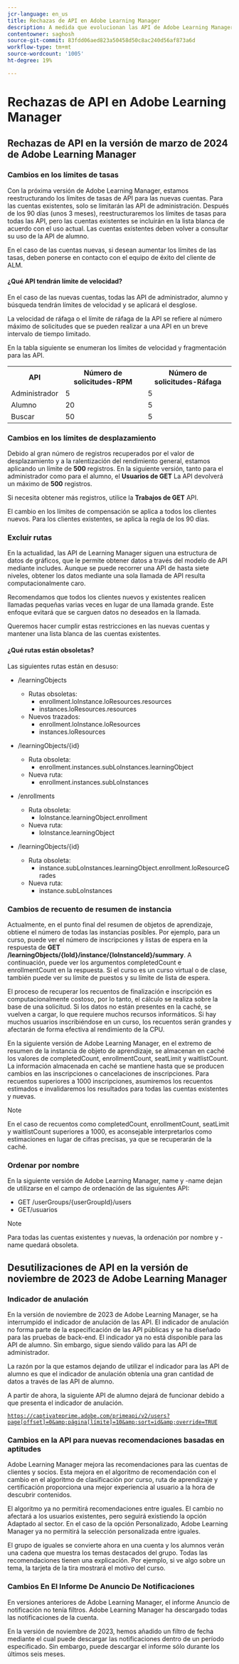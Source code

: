 ```yaml
---
jcr-language: en_us
title: Rechazas de API en Adobe Learning Manager
description: A medida que evolucionan las API de Adobe Learning Manager, estas se reorganizan o actualizan periódicamente. Cuando las API evolucionan, la API antigua queda obsoleta y, finalmente, se elimina. Esta página contiene información que debe conocer al migrar de versiones de API obsoletas a versiones de API más nuevas y estables.
contentowner: saghosh
source-git-commit: 83fdd06aed823a50458d50c8ac240d56af873a6d
workflow-type: tm+mt
source-wordcount: '1005'
ht-degree: 19%

---
```



# Rechazas de API en Adobe Learning Manager

## Rechazas de API en la versión de marzo de 2024 de Adobe Learning Manager

### Cambios en los límites de tasas

Con la próxima versión de Adobe Learning Manager, estamos reestructurando los límites de tasas de API para las nuevas cuentas. Para las cuentas existentes, solo se limitarán las API de administración. Después de los 90 días (unos 3 meses), reestructuraremos los límites de tasas para todas las API, pero las cuentas existentes se incluirán en la lista blanca de acuerdo con el uso actual. Las cuentas existentes deben volver a consultar su uso de la API de alumno.

En el caso de las cuentas nuevas, si desean aumentar los límites de las tasas, deben ponerse en contacto con el equipo de éxito del cliente de ALM.

#### ¿Qué API tendrán límite de velocidad?

En el caso de las nuevas cuentas, todas las API de administrador, alumno y búsqueda tendrán límites de velocidad y se aplicará el desglose.

La velocidad de ráfaga o el límite de ráfaga de la API se refiere al número máximo de solicitudes que se pueden realizar a una API en un breve intervalo de tiempo limitado.

En la tabla siguiente se enumeran los límites de velocidad y fragmentación para las API.

<table>
    <tr>
        <th>API</th>
        <th>Número de solicitudes-RPM</th>
        <th>Número de solicitudes-Ráfaga</th>
    </tr>
    <tr>
        <td>Administrador</td>
        <td>5</td>
        <td>5</td>
    </tr>
    <tr>
        <td>Alumno</td>
        <td>20</td>
        <td>5</td>
    </tr>
    <tr>
        <td>Buscar</td>
        <td>50</td>
        <td>5</td>
    </tr>
</table>

### Cambios en los límites de desplazamiento

Debido al gran número de registros recuperados por el valor de desplazamiento y a la ralentización del rendimiento general, estamos aplicando un límite de **500** registros. En la siguiente versión, tanto para el administrador como para el alumno, el **Usuarios de GET** La API devolverá un máximo de **500** registros.

Si necesita obtener más registros, utilice la **Trabajos de GET** API.

El cambio en los límites de compensación se aplica a todos los clientes nuevos. Para los clientes existentes, se aplica la regla de los 90 días.

### Excluir rutas

En la actualidad, las API de Learning Manager siguen una estructura de datos de gráficos, que le permite obtener datos a través del modelo de API mediante includes. Aunque se puede recorrer una API de hasta siete niveles, obtener los datos mediante una sola llamada de API resulta computacionalmente caro.

Recomendamos que todos los clientes nuevos y existentes realicen llamadas pequeñas varias veces en lugar de una llamada grande. Este enfoque evitará que se carguen datos no deseados en la llamada.

Queremos hacer cumplir estas restricciones en las nuevas cuentas y mantener una lista blanca de las cuentas existentes.

#### ¿Qué rutas están obsoletas?

Las siguientes rutas están en desuso:

* /learningObjects
   * Rutas obsoletas:
      * enrollment.loInstance.loResources.resources
      * instances.loResources.resources
   * Nuevos trazados:
      * enrollment.loInstance.loResources
      * instances.loResources

* /learningObjects/{id}
   * Ruta obsoleta:
      * enrollment.instances.subLoInstances.learningObject
   * Nueva ruta:
      * enrollment.instances.subLoInstances

* /enrollments
   * Ruta obsoleta:
      * loInstance.learningObject.enrollment
   * Nueva ruta:
      * loInstance.learningObject

* /learningObjects/{id}
   * Ruta obsoleta:
      * instance.subLoInstances.learningObject.enrollment.loResourceGrades
   * Nueva ruta:
      * instance.subLoInstances

### Cambios de recuento de resumen de instancia

Actualmente, en el punto final del resumen de objetos de aprendizaje, obtiene el número de todas las instancias posibles. Por ejemplo, para un curso, puede ver el número de inscripciones y listas de espera en la respuesta de **GET /learningObjects/{loId}/instance/{loInstanceId}/summary**. A continuación, puede ver los argumentos completedCount e enrollmentCount en la respuesta. Si el curso es un curso virtual o de clase, también puede ver su límite de puestos y su límite de lista de espera.

El proceso de recuperar los recuentos de finalización e inscripción es computacionalmente costoso, por lo tanto, el cálculo se realiza sobre la base de una solicitud. Si los datos no están presentes en la caché, se vuelven a cargar, lo que requiere muchos recursos informáticos. Si hay muchos usuarios inscribiéndose en un curso, los recuentos serán grandes y afectarán de forma efectiva al rendimiento de la CPU.

En la siguiente versión de Adobe Learning Manager, en el extremo de resumen de la instancia de objeto de aprendizaje, se almacenan en caché los valores de completedCount, enrollmentCount, seatLimit y waitlistCount. La información almacenada en caché se mantiene hasta que se producen cambios en las inscripciones o cancelaciones de inscripciones. Para recuentos superiores a 1000 inscripciones, asumiremos los recuentos estimados e invalidaremos los resultados para todas las cuentas existentes y nuevas.

>[!NOTE]
>
>En el caso de recuentos como completedCount, enrollmentCount, seatLimit y waitlistCount superiores a 1000, es aconsejable interpretarlos como estimaciones en lugar de cifras precisas, ya que se recuperarán de la caché.

### Ordenar por nombre

En la siguiente versión de Adobe Learning Manager, name y -name dejan de utilizarse en el campo de ordenación de las siguientes API:

* GET /userGroups/{userGroupId}/users
* GET/usuarios

>[!NOTE]
>
>Para todas las cuentas existentes y nuevas, la ordenación por nombre y -name quedará obsoleta.


## Desutilizaciones de API en la versión de noviembre de 2023 de Adobe Learning Manager

### Indicador de anulación

En la versión de noviembre de 2023 de Adobe Learning Manager, se ha interrumpido el indicador de anulación de las API. El indicador de anulación no forma parte de la especificación de las API públicas y se ha diseñado para las pruebas de back-end. El indicador ya no está disponible para las API de alumno. Sin embargo, sigue siendo válido para las API de administrador.

La razón por la que estamos dejando de utilizar el indicador para las API de alumno es que el indicador de anulación obtenía una gran cantidad de datos a través de las API de alumno.

A partir de ahora, la siguiente API de alumno dejará de funcionar debido a que presenta el indicador de anulación.

<code>https://captivateprime.adobe.com/primeapi/v2/users?page[offset]=0&amp;página[límite]=10&amp;sort=id&amp;override=TRUE</code>

### Cambios en la API para nuevas recomendaciones basadas en aptitudes

Adobe Learning Manager mejora las recomendaciones para las cuentas de clientes y socios. Esta mejora en el algoritmo de recomendación con el cambio en el algoritmo de clasificación por curso, ruta de aprendizaje y certificación proporciona una mejor experiencia al usuario a la hora de descubrir contenidos.

El algoritmo ya no permitirá recomendaciones entre iguales. El cambio no afectará a los usuarios existentes, pero seguirá existiendo la opción Adaptado al sector. En el caso de la opción Personalizado, Adobe Learning Manager ya no permitirá la selección personalizada entre iguales.

El grupo de iguales se convierte ahora en una cuenta y los alumnos verán una cadena que muestra los temas destacados del grupo. Todas las recomendaciones tienen una explicación. Por ejemplo, si ve algo sobre un tema, la tarjeta de la tira mostrará el motivo del curso.

### Cambios En El Informe De Anuncio De Notificaciones

En versiones anteriores de Adobe Learning Manager, el informe Anuncio de notificación no tenía filtros. Adobe Learning Manager ha descargado todas las notificaciones de la cuenta.

En la versión de noviembre de 2023, hemos añadido un filtro de fecha mediante el cual puede descargar las notificaciones dentro de un período especificado.  Sin embargo, puede descargar el informe sólo durante los últimos seis meses.